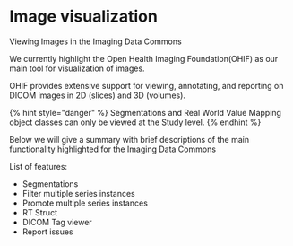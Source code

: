 # Image visualization

Viewing Images in the Imaging Data Commons

We currently highlight the Open Health Imaging Foundation\(OHIF\) as our main tool for visualization of images. 

OHIF provides extensive support for viewing, annotating, and reporting on DICOM images in 2D \(slices\) and 3D \(volumes\).

{% hint style="danger" %}
Segmentations and Real World Value Mapping object classes can only be viewed at the Study level.
{% endhint %}

Below we will give a summary with brief descriptions of the main functionality highlighted for the Imaging Data Commons

List of features:

* Segmentations
* Filter multiple series instances
* Promote multiple series instances
* RT Struct
* DICOM Tag viewer
* Report issues

